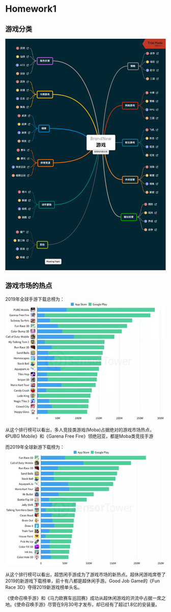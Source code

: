 # Homework1

## 游戏分类

![](./images/游戏.png)

## 游戏市场的热点

2019年全球手游下载总榜为：
![](./images/排行总榜.png)

从这个排行榜可以看出，多人竞技类游戏(Moba)占据绝对的游戏市场热点，《PUBG Mobile》和《Garena Free Fire》领绝冠亚，都是Moba类竞技手游

而2019年全球新游下载榜为：
![](./images/新游排行榜.png)

从这个排行榜可以看出，超悠闲手游成为了游戏市场的新热点。超休闲游戏席卷了2019的新游戏下载榜单，前十有八都是超休闲手游。Good Job Game的《Fun Race 3D》夺得2019新游戏榜单头名。

《使命召唤手游》和《马力欧赛车巡回赛》成功从超休闲游戏的洪流中占据一席之地。《使命召唤手游》尽管在9月30号才发布，却已经有了超过1.8亿的安装量。
